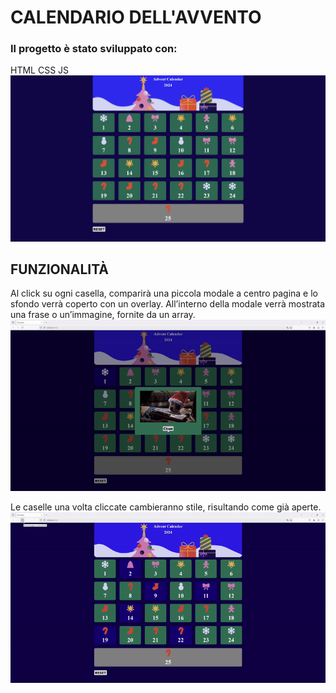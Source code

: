 # CALENDARIO DELL'AVVENTO
### Il progetto è stato sviluppato con:
HTML CSS JS
![alt text](<./presentation/screenshot1.png>)

## FUNZIONALITÀ 
Al click su ogni casella, comparirà una piccola modale a centro pagina e lo sfondo verrà coperto con un overlay.
All’interno della modale verrà mostrata una frase o un’immagine, fornite da un array.
![alt text](<./presentation/gif2.gif>)

Le caselle una volta cliccate cambieranno stile, risultando come già aperte.
![alt text](<./presentation/gif3.gif>)
